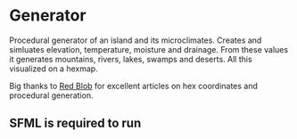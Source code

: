 # Generator
Procedural generator of an island and its microclimates.
Creates and simluates elevation, temperature, moisture and drainage. From these values it generates mountains, rivers, lakes, swamps and deserts. All this visualized on a hexmap.

Big thanks to [Red Blob](https://www.redblobgames.com/) for excellent articles on hex coordinates and procedural generation.

## SFML is required to run
